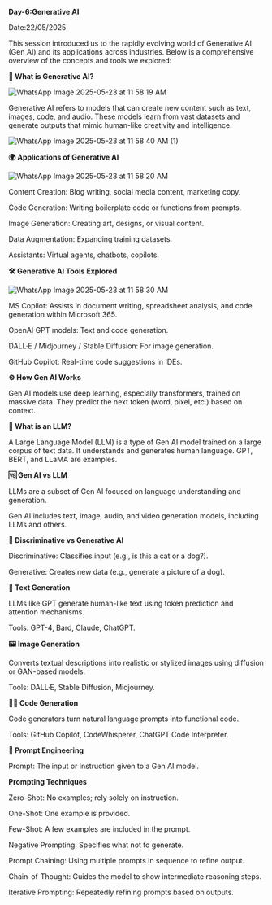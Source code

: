 **Day-6:Generative AI**

Date:22/05/2025

This session introduced us to the rapidly evolving world of Generative AI (Gen AI) and its applications across industries. Below is a comprehensive overview of the concepts and tools we explored:

**🤖 What is Generative AI?**

![WhatsApp Image 2025-05-23 at 11 58 19 AM](https://github.com/user-attachments/assets/e22d9b4c-ca87-4d06-b968-29a931983173)

Generative AI refers to models that can create new content such as text, images, code, and audio. These models learn from vast datasets and generate outputs that mimic human-like creativity and intelligence.

![WhatsApp Image 2025-05-23 at 11 58 40 AM (1)](https://github.com/user-attachments/assets/d4f1b33d-5b02-45c9-8ee7-822d38f05cb6)

**🌍 Applications of Generative AI**

![WhatsApp Image 2025-05-23 at 11 58 20 AM](https://github.com/user-attachments/assets/21cd5bcc-8ef0-4129-a19c-2d426573a79b)

Content Creation: Blog writing, social media content, marketing copy.

Code Generation: Writing boilerplate code or functions from prompts.

Image Generation: Creating art, designs, or visual content.

Data Augmentation: Expanding training datasets.

Assistants: Virtual agents, chatbots, copilots.

**🛠️ Generative AI Tools Explored**

![WhatsApp Image 2025-05-23 at 11 58 30 AM](https://github.com/user-attachments/assets/7ddf39cb-0bf1-4169-bcae-200e71ee953e)

MS Copilot: Assists in document writing, spreadsheet analysis, and code generation within Microsoft 365.

OpenAI GPT models: Text and code generation.

DALL·E / Midjourney / Stable Diffusion: For image generation.

GitHub Copilot: Real-time code suggestions in IDEs.

**⚙️ How Gen AI Works**

Gen AI models use deep learning, especially transformers, trained on massive data. They predict the next token (word, pixel, etc.) based on context.

**🧠 What is an LLM?**

A Large Language Model (LLM) is a type of Gen AI model trained on a large corpus of text data. It understands and generates human language. GPT, BERT, and LLaMA are examples.

**🆚 Gen AI vs LLM**

LLMs are a subset of Gen AI focused on language understanding and generation.

Gen AI includes text, image, audio, and video generation models, including LLMs and others.

**🧪 Discriminative vs Generative AI**

Discriminative: Classifies input (e.g., is this a cat or a dog?).

Generative: Creates new data (e.g., generate a picture of a dog).

**🧾 Text Generation**

LLMs like GPT generate human-like text using token prediction and attention mechanisms.

Tools: GPT-4, Bard, Claude, ChatGPT.

**🖼️ Image Generation**

Converts textual descriptions into realistic or stylized images using diffusion or GAN-based models.

Tools: DALL·E, Stable Diffusion, Midjourney.

**👨‍💻 Code Generation**

Code generators turn natural language prompts into functional code.

Tools: GitHub Copilot, CodeWhisperer, ChatGPT Code Interpreter.

**💬 Prompt Engineering**

Prompt: The input or instruction given to a Gen AI model.

**Prompting Techniques**

Zero-Shot: No examples; rely solely on instruction.

One-Shot: One example is provided.

Few-Shot: A few examples are included in the prompt.

Negative Prompting: Specifies what not to generate.

Prompt Chaining: Using multiple prompts in sequence to refine output.

Chain-of-Thought: Guides the model to show intermediate reasoning steps.

Iterative Prompting: Repeatedly refining prompts based on outputs.
